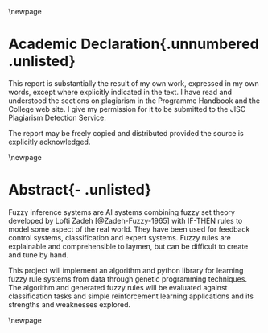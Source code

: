 \newpage

# Academic Declaration{.unnumbered .unlisted}

This report is substantially the result of my own work, expressed in my own words, except where explicitly
indicated in the text. I have read and understood the sections on plagiarism in the Programme Handbook
and the College web site. I give my permission for it to be submitted to the JISC Plagiarism Detection Service.

The report may be freely copied and distributed provided the source is explicitly acknowledged.

\newpage
#  Abstract{- .unlisted}

Fuzzy inference systems are AI systems combining fuzzy set theory developed by Lofti Zadeh [@Zadeh-Fuzzy-1965] with IF-THEN rules to model some aspect of the real world.  They have been used for feedback control systems, classification and expert systems.  Fuzzy rules are explainable and comprehensible to laymen, but can be difficult to create and tune by hand.  

This project will implement an algorithm and python library for learning fuzzy rule systems from data through genetic programming techniques.  The algorithm and generated fuzzy rules will be evaluated against classification tasks and simple reinforcement learning applications and its strengths and weaknesses explored.  

\newpage
